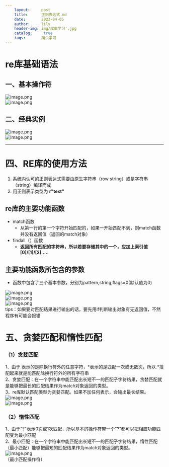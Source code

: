 ```yaml
---
    layout:     post
    title:      正则表达式.md
    date:       2023-04-05
    author:     lily
    header-img: img/爬虫学习'.jpg
    catalog: 	 true
    tags:       爬虫学习
---
```


<a name="RkMcP"></a>
# re库基础语法
<a name="CZv7I"></a>
## 一、基本操作符
![image.png](https://cdn.nlark.com/yuque/0/2022/png/1238904/1657765693801-00759c65-497a-4931-b725-5b89894dc849.png#clientId=uaf98c9b0-e541-4&from=paste&height=345&id=ua7958c2e&name=image.png&originHeight=556&originWidth=1123&originalType=binary&ratio=1&rotation=0&showTitle=false&size=422874&status=done&style=none&taskId=ueccbb9c4-22fb-4d48-9626-4a7439a7749&title=&width=697)<br />![image.png](https://cdn.nlark.com/yuque/0/2022/png/1238904/1657765750895-8d784886-7d9f-43ac-9e29-95c48fb7e82d.png#clientId=uaf98c9b0-e541-4&from=paste&height=276&id=u0ff53c61&name=image.png&originHeight=620&originWidth=1235&originalType=binary&ratio=1&rotation=0&showTitle=false&size=543077&status=done&style=none&taskId=ucb125df2-8b75-446d-a4e3-ac2265d0bf0&title=&width=549)
<a name="JWvJW"></a>
## 二、经典实例
![image.png](https://cdn.nlark.com/yuque/0/2022/png/1238904/1657765799557-d3fcc98f-cb42-4439-898b-f8430c4e1864.png#clientId=uaf98c9b0-e541-4&from=paste&height=319&id=u5475bc3d&name=image.png&originHeight=576&originWidth=1156&originalType=binary&ratio=1&rotation=0&showTitle=false&size=360417&status=done&style=none&taskId=u2aef70e0-d0f7-47bf-8274-11ec329d8f2&title=&width=641)<br />![image.png](https://cdn.nlark.com/yuque/0/2022/png/1238904/1657765953632-f23a2685-7f6f-4937-9ed3-cd5ae5a25003.png#clientId=uaf98c9b0-e541-4&from=paste&height=350&id=ube70f957&name=image.png&originHeight=678&originWidth=1173&originalType=binary&ratio=1&rotation=0&showTitle=false&size=576774&status=done&style=none&taskId=u7315eedb-d84c-4d8a-bc9e-ebf9140bce9&title=&width=606)

---

<a name="Bnjuy"></a>
# 四、RE库的使用方法

1. 系统内认可的正则表达式需要由原生字符串（row string）或是字符串（string）编译而成
2. 用正则表示类型为  **r"text"**
<a name="Kribk"></a>
## re库的主要功能函数

- match函数
   - 从第一行的第一个字符开始匹配的，如果一开始匹配不到，则match函数并没有返回值（返回的match对象）
- findall（）函数
   - **返回所有匹配的字符串，所以若要存储其中的一个，应加上索引值[0]/[1]/[2].....**

<a name="sIvXM"></a>
## 主要功能函数所包含的参数

- 函数中包含了三个基本参数，分别为pattern,string,flags=0(默认值为0)

![image.png](https://cdn.nlark.com/yuque/0/2022/png/1238904/1657766672890-95ca2a44-b784-4aae-bf63-df4a5a4063c6.png#clientId=uaf98c9b0-e541-4&from=paste&height=290&id=ue129d5c1&name=image.png&originHeight=482&originWidth=1144&originalType=binary&ratio=1&rotation=0&showTitle=false&size=515614&status=done&style=none&taskId=ud9e08622-28d7-4aa4-a948-f4c46e53d1a&title=&width=688)<br />![image.png](https://cdn.nlark.com/yuque/0/2022/png/1238904/1657776118251-d0a31fbc-6007-4b53-b14b-6de5564d1ff5.png#clientId=uaf98c9b0-e541-4&from=paste&height=276&id=ud87738fe&name=image.png&originHeight=468&originWidth=1141&originalType=binary&ratio=1&rotation=0&showTitle=false&size=624778&status=done&style=none&taskId=u7bdc154b-9732-4401-b43b-3fc7a9d1021&title=&width=673)<br />![image.png](https://cdn.nlark.com/yuque/0/2022/png/1238904/1657776087531-f6948272-cb40-454d-ac69-1177d36c65ef.png#clientId=uaf98c9b0-e541-4&from=paste&height=282&id=ub0c52622&name=image.png&originHeight=485&originWidth=1152&originalType=binary&ratio=1&rotation=0&showTitle=false&size=519880&status=done&style=none&taskId=u64753261-78c4-4422-ba5a-04897287aff&title=&width=669)<br />tips：如果要对匹配结果进行输出的话，要先用if判断输出对象有无返回值，不然程序有可能会报错
<a name="ofQBy"></a>
# 五、贪婪匹配和惰性匹配
<a name="WGdTM"></a>
### （1）贪婪匹配
1、由于.表示的是除换行符外的任意字符，*表示的是匹配一次或无数次，所以.*搭配起来就是能匹配除换行符外的所有字符串<br />2、贪婪匹配：在一个字符串中能匹配出长短不一的匹配子字符结果，贪婪匹配就是能够把最长的匹配结果作为match对象返回的类型。<br />3、re库默认匹配类型为贪婪匹配。如果不加任何表示，会输出最长结果。![image.png](https://cdn.nlark.com/yuque/0/2022/png/1238904/1657777585609-dfa48bfb-4f62-4429-b4df-4ee0fd5eba5d.png#clientId=uaf98c9b0-e541-4&from=paste&height=179&id=u6772c3f0&name=image.png&originHeight=270&originWidth=964&originalType=binary&ratio=1&rotation=0&showTitle=false&size=221597&status=done&style=none&taskId=u84bfc7cd-8c75-43d8-8566-ebd520b9a7a&title=&width=639)<br />![image.png](https://cdn.nlark.com/yuque/0/2022/png/1238904/1658711745140-f5d16321-11f0-4f1f-b5f3-cbcacfcfc571.png#clientId=u9f8d3364-6159-4&from=paste&height=93&id=ue9c41203&name=image.png&originHeight=118&originWidth=578&originalType=binary&ratio=1&rotation=0&showTitle=false&size=43381&status=done&style=none&taskId=ufb535ddb-e0b4-4775-83cb-49455f1fad4&title=&width=457.3333435058594)
<a name="HQD18"></a>
### （2）惰性匹配
1、由于"?"表示0次或1次匹配，所以基本的操作符带一个"?"都可以把相应功能匹配变为最小匹配<br />2、最小匹配：在一个字符串中能匹配出长短不一的匹配子字符结果，惰性匹配（最小匹配）能够把最短的匹配结果作为match对象返回的类型。<br />![image.png](https://cdn.nlark.com/yuque/0/2022/png/1238904/1657777008796-c591302d-e2b7-4dad-ac3f-083fe4b4edf6.png#clientId=uaf98c9b0-e541-4&from=paste&height=220&id=ua1db5615&name=image.png&originHeight=359&originWidth=793&originalType=binary&ratio=1&rotation=0&showTitle=false&size=228469&status=done&style=none&taskId=u1afd779c-b79a-4d8f-9c24-85a5e16cf0c&title=&width=486)<br />（最小匹配操作符）
